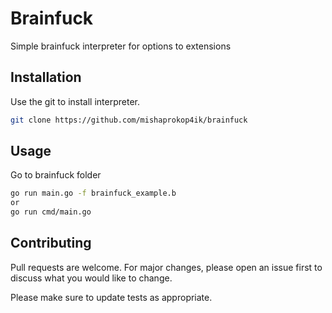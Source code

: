# Brainfuck

Simple brainfuck interpreter for options to extensions

## Installation

Use the git to install interpreter.

```bash
git clone https://github.com/mishaprokop4ik/brainfuck
```

## Usage

Go to brainfuck folder

```bash
go run main.go -f brainfuck_example.b
or
go run cmd/main.go
```

## Contributing
Pull requests are welcome. For major changes, please open an issue first to discuss what you would like to change.

Please make sure to update tests as appropriate.